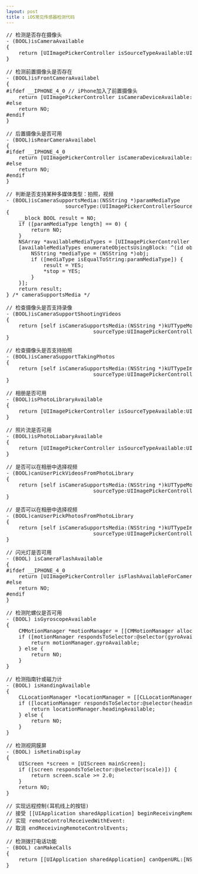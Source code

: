 ```yaml
---
layout: post
title : iOS常见传感器检测代码
---
```


<pre>
// 检测是否存在摄像头
- (BOOL)isCameraAvailable
{
	return [UIImagePickerController isSourceTypeAvailable:UIImagePickerControllerSourceTypeCamera];
}

// 检测前置摄像头是否存在
- (BOOL)isFrontCameraAvailabel
{
#ifdef __IPHONE_4_0 // iPhone加入了前置摄像头
	return [UIImagePickerController isCameraDeviceAvailable:UIImagePickerControllerCameraDeviceFront];
#else
	return NO;
#endif
}

// 后置摄像头是否可用
- (BOOL)isRearCameraAvailabel
{
#ifdef __IPHONE_4_0
	return [UIImagePickerController isCameraDeviceAvailable:UIImagePickerControllerCameraDeviceRear];
#else
	return NO;
#endif
}

// 判断是否支持某种多媒体类型：拍照，视频
- (BOOL)isCameraSupportsMedia:(NSString *)paramMediaType
                   sourceType:(UIImagePickerControllerSourceType)paramSourceType
{
	__block BOOL result = NO;
	if ([paramMediaType length] == 0) {
		return NO;
	}
	NSArray *availableMediaTypes = [UIImagePickerController availableMediaTypesForSourceType:paramSourceType];
	[availableMediaTypes enumerateObjectsUsingBlock: ^(id obj, NSUInteger idx, BOOL *stop) {
	    NSString *mediaType = (NSString *)obj;
	    if ([mediaType isEqualToString:paramMediaType]) {
	        result = YES;
	        *stop = YES;
		}
	}];
	return result;
} /* cameraSupportsMedia */

// 检查摄像头是否支持录像
- (BOOL)isCameraSupportShootingVideos
{
	return [self isCameraSupportsMedia:(NSString *)kUTTypeMovie
	                        sourceType:UIImagePickerControllerSourceTypeCamera];
}

// 检查摄像头是否支持拍照
- (BOOL)isCameraSupportTakingPhotos
{
	return [self isCameraSupportsMedia:(NSString *)kUTTypeImage
	                        sourceType:UIImagePickerControllerSourceTypeCamera];
}

// 相册是否可用
- (BOOL)isPhotoLibraryAvailable
{
	return [UIImagePickerController isSourceTypeAvailable:UIImagePickerControllerSourceTypePhotoLibrary];
}

// 照片流是否可用
- (BOOL)isPhotoLiabaryAvailable
{
	return [UIImagePickerController isSourceTypeAvailable:UIImagePickerControllerSourceTypeSavedPhotosAlbum];
}

// 是否可以在相册中选择视频
- (BOOL)canUserPickVideosFromPhotoLibrary
{
	return [self isCameraSupportsMedia:(NSString *)kUTTypeMovie
	                        sourceType:UIImagePickerControllerSourceTypePhotoLibrary];
}

// 是否可以在相册中选择视频
- (BOOL)canUserPickPhotosFromPhotoLibrary
{
	return [self isCameraSupportsMedia:(NSString *)kUTTypeImage
	                        sourceType:UIImagePickerControllerSourceTypePhotoLibrary];
}

// 闪光灯是否可用
- (BOOL) isCameraFlashAvailable
{
#ifdef __IPHONE_4_0
    return [UIImagePickerController isFlashAvailableForCameraDevice:UIImagePickerControllerCameraDeviceRear];
#else
    return NO;
#endif
}

// 检测陀螺仪是否可用
- (BOOL) isGyroscopeAvailable
{
    CMMotionManager *motionManager = [[CMMotionManager alloc] init];
    if ([motionManager respondsToSelector:@selector(gyroAvailable)]) {
        return motionManager.gyroAvailable;
    } else {
        return NO;
    }
}

// 检测指南针或磁力计
- (BOOL) isHandingAvailable
{
    CLLocationManager *locationManager = [[CLLocationManager alloc] init];
    if ([locationManager respondsToSelector:@selector(headingAvailable)]) {
        return locationManager.headingAvailable;
    } else {
        return NO;
    }
}

// 检测视网膜屏
- (BOOL) isRetinaDisplay
{
    UIScreen *screen = [UIScreen mainScreen];
    if ([screen respondsToSelector:@selector(scale)]) {
        return screen.scale >= 2.0;
    }
    return NO;
}

// 实现远程控制(耳机线上的按钮)
// 接受 [[UIApplication sharedApplication] beginReceivingRemoteControlEvents];
// 实现 remoteControlReceivedWithEvent:
// 取消 endReceivingRemoteControlEvents;

// 检测拨打电话功能
- (BOOL) canMakeCalls
{
    return [[UIApplication sharedApplication] canOpenURL:[NSURL URLWithString:@"tel://"]];
}
</pre>
